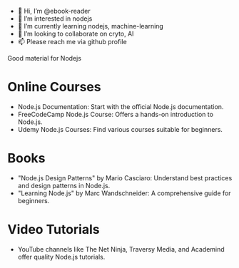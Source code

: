- 👋 Hi, I’m @ebook-reader
- 👀 I’m interested in nodejs
- 🌱 I’m currently learning nodejs, machine-learning
- 💞️ I’m looking to collaborate on cryto, AI
- 📫 Please reach me via github profile

<!---
ebook-reader/ebook-reader is a ✨ special ✨ repository because its `README.md` (this file) appears on your GitHub profile.
You can click the Preview link to take a look at your changes.
--->
Good material for Nodejs

# Online Courses
- Node.js Documentation: Start with the official Node.js documentation.
- FreeCodeCamp Node.js Course: Offers a hands-on introduction to Node.js.
- Udemy Node.js Courses: Find various courses suitable for beginners.
# Books
- "Node.js Design Patterns" by Mario Casciaro: Understand best practices and design patterns in Node.js.
- "Learning Node.js" by Marc Wandschneider: A comprehensive guide for beginners.
# Video Tutorials
- YouTube channels like The Net Ninja, Traversy Media, and Academind offer quality Node.js tutorials.
